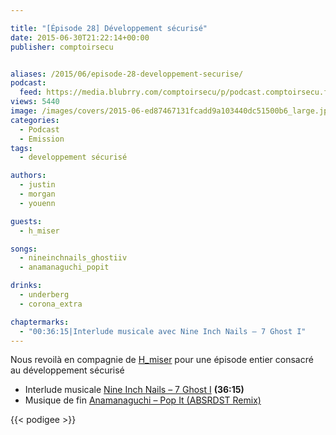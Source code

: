 ```yaml
---

title: "[Épisode 28] Développement sécurisé"
date: 2015-06-30T21:22:14+00:00
publisher: comptoirsecu


aliases: /2015/06/episode-28-developpement-securise/
podcast:
  feed: https://media.blubrry.com/comptoirsecu/p/podcast.comptoirsecu.fr/CSEC.EP28.2015-06-29.DEVELOPPEMENT_SECURISE.mp3
views: 5440
image: /images/covers/2015-06-ed87467131fcadd9a103440dc51500b6_large.jpg
categories:
  - Podcast
  - Emission
tags:
  - developpement sécurisé

authors:
  - justin
  - morgan
  - youenn

guests:
  - h_miser

songs:
  - nineinchnails_ghostiiv
  - anamanaguchi_popit

drinks:
  - underberg
  - corona_extra

chaptermarks:
  - "00:36:15|Interlude musicale avec Nine Inch Nails – 7 Ghost I"
---
```



Nous revoilà en compagnie de [H_miser](https://twitter.com/H_Miser) pour une épisode entier consacré au développement sécurisé

  * Interlude musicale [Nine Inch Nails – 7 Ghost I](http://www.discogs.com/Nine-Inch-Nails-Ghosts-I-IV/release/1262566) **(36:15)**
  * Musique de fin [Anamanaguchi – Pop It (ABSRDST Remix)](https://soundcloud.com/anamanaguchi/pop-it-absrdst-remix)

{{< podigee >}}
